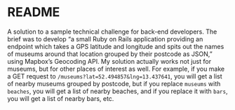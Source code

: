 # README

A solution to a sample technical challenge for back-end developers. The brief was to develop “a small Ruby on Rails application providing an endpoint which takes a GPS latitude and longitude and spits out the names of museums around that location grouped by their postcode as JSON,” using Mapbox’s Geocoding API. My solution actually works not just for museums, but for other places of interest as well. For example, if you make a GET request to `/museums?lat=52.494857&lng=13.437641`, you will get a list of nearby museums grouped by postcode, but if you replace `museums` with `beaches`, you will get a list of nearby beaches, and if you replace it with `bars`, you will get a list of nearby bars, etc.
